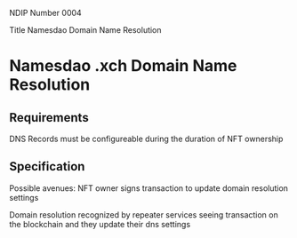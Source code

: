 NDIP Number 0004

Title Namesdao Domain Name Resolution

# Namesdao .xch Domain Name Resolution

## Requirements

DNS Records must be configureable during the duration of NFT ownership

## Specification

Possible avenues: NFT owner signs transaction to update domain resolution settings

Domain resolution recognized by repeater services seeing transaction on the blockchain and they update their dns settings
